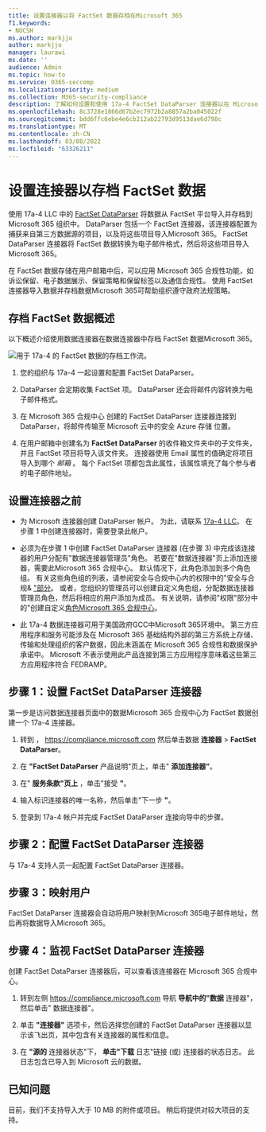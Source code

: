 ```yaml
---
title: 设置连接器以将 FactSet 数据存档在Microsoft 365
f1.keywords:
- NOCSH
ms.author: markjjo
author: markjjo
manager: laurawi
ms.date: ''
audience: Admin
ms.topic: how-to
ms.service: O365-seccomp
ms.localizationpriority: medium
ms.collection: M365-security-compliance
description: 了解如何设置和使用 17a-4 FactSet DataParser 连接器以在 Microsoft 365 中导入和存档 FactSet 数据。
ms.openlocfilehash: 8c3728e1866d67b2ec7972b2a8857a2ba045022f
ms.sourcegitcommit: bdd6ffc6ebe4e6cb212ab22793d9513dae6d798c
ms.translationtype: MT
ms.contentlocale: zh-CN
ms.lasthandoff: 03/08/2022
ms.locfileid: "63326211"
---
```

# <a name="set-up-a-connector-to-archive-factset-data"></a>设置连接器以存档 FactSet 数据

使用 17a-4 LLC 中的 [FactSet DataParser](https://www.17a-4.com/factset-dataparser/) 将数据从 FactSet 平台导入并存档到 Microsoft 365 组织中。 DataParser 包括一个 FactSet 连接器，该连接器配置为捕获来自第三方数据源的项目，以及将这些项目导入Microsoft 365。 FactSet DataParser 连接器将 FactSet 数据转换为电子邮件格式，然后将这些项目导入 Microsoft 365。

在 FactSet 数据存储在用户邮箱中后，可以应用 Microsoft 365 合规性功能，如诉讼保留、电子数据展示、保留策略和保留标签以及通信合规性。 使用 FactSet 连接器导入数据并存档数据Microsoft 365可帮助组织遵守政府法规策略。

## <a name="overview-of-archiving-factset-data"></a>存档 FactSet 数据概述

以下概述介绍使用数据连接器在数据连接器中存档 FactSet 数据Microsoft 365。

![用于 17a-4 的 FactSet 数据的存档工作流。](../media/FactSetDataParserConnectorWorkflow.png)

1. 您的组织与 17a-4 一起设置和配置 FactSet DataParser。

2. DataParser 会定期收集 FactSet 项。 DataParser 还会将邮件内容转换为电子邮件格式。

3. 在 Microsoft 365 合规中心 创建的 FactSet DataParser 连接器连接到 DataParser，将邮件传输至 Microsoft 云中的安全 Azure 存储 位置。

4. 在用户邮箱中创建名为 **FactSet DataParser** 的收件箱文件夹中的子文件夹，并且 FactSet 项目将导入该文件夹。 连接器使用 Email 属性的值确定将项目导入到哪个 *邮箱* 。 每个 FactSet 项都包含此属性，该属性填充了每个参与者的电子邮件地址。

## <a name="before-you-set-up-a-connector"></a>设置连接器之前

- 为 Microsoft 连接器创建 DataParser 帐户。 为此，请联系 [17a-4 LLC](https://www.17a-4.com/contact/)。 在步骤 1 中创建连接器时，需要登录此帐户。

- 必须为在步骤 1 中创建 FactSet DataParser 连接器 (在步骤 3) 中完成该连接器的用户分配有"数据连接器管理员"角色。 若要在"数据连接器"页上添加连接器，需要此Microsoft 365 合规中心。 默认情况下，此角色添加到多个角色组。 有关这些角色组的列表，请参阅安全与合规中心内的权限中的"安全与合规& ["部分](../security/office-365-security/permissions-in-the-security-and-compliance-center.md#roles-in-the-security--compliance-center)。 或者，您组织的管理员可以创建自定义角色组，分配数据连接器管理员角色，然后将相应的用户添加为成员。 有关说明，请参阅"权限"部分中的"创建自定义[角色Microsoft 365 合规中心](microsoft-365-compliance-center-permissions.md#create-a-custom-role-group)。

- 此 17a-4 数据连接器可用于美国政府GCC中Microsoft 365环境中。 第三方应用程序和服务可能涉及在 Microsoft 365 基础结构外部的第三方系统上存储、传输和处理组织的客户数据，因此未涵盖在 Microsoft 365 合规性和数据保护承诺中。 Microsoft 不表示使用此产品连接到第三方应用程序意味着这些第三方应用程序符合 FEDRAMP。

## <a name="step-1-set-up-a-factset-dataparser-connector"></a>步骤 1：设置 FactSet DataParser 连接器

第一步是访问数据连接器页面中的数据Microsoft 365 合规中心为 FactSet 数据创建一个 17a-4 连接器。

1. 转到 ， <https://compliance.microsoft.com> 然后单击数据 **连接器** > **FactSet DataParser**。

2. 在 **"FactSet DataParser** 产品说明"页上，单击" **添加连接器"**。

3. 在" **服务条款"页上** ，单击"接受 **"**。

4. 输入标识连接器的唯一名称，然后单击"下一步 **"**。

5. 登录到 17a-4 帐户并完成 FactSet DataParser 连接向导中的步骤。

## <a name="step-2-configure-the-factset-dataparser-connector"></a>步骤 2：配置 FactSet DataParser 连接器

与 17a-4 支持人员一起配置 FactSet DataParser 连接器。

## <a name="step-3-map-users"></a>步骤 3：映射用户

FactSet DataParser 连接器会自动将用户映射到Microsoft 365电子邮件地址，然后再将数据导入Microsoft 365。

## <a name="step-4-monitor-the-factset-dataparser-connector"></a>步骤 4：监视 FactSet DataParser 连接器

创建 FactSet DataParser 连接器后，可以查看该连接器在 Microsoft 365 合规中心。

1. 转到左侧 <https://compliance.microsoft.com> 导航 **导航中的"数据** 连接器"，然后单击" 数据连接器"。

2. 单击 **"连接器"** 选项卡，然后选择您创建的 FactSet DataParser 连接器以显示该飞出页，其中包含有关连接器的属性和信息。

3. 在 **"源的** 连接器状态"下， **单击"下载** 日志"链接 (或) 连接器的状态日志。 此日志包含已导入到 Microsoft 云的数据。

## <a name="known-issues"></a>已知问题

目前，我们不支持导入大于 10 MB 的附件或项目。 稍后将提供对较大项目的支持。
